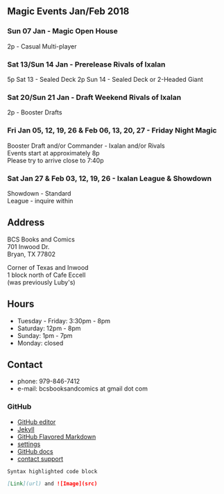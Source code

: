 ## Magic Events Jan/Feb 2018

### Sun 07 Jan - Magic Open House   
2p - Casual Multi-player   

### Sat 13/Sun 14 Jan - Prerelease Rivals of Ixalan   
5p Sat 13 - Sealed Deck
2p Sun 14 - Sealed Deck or 2-Headed Giant

### Sat 20/Sun 21 Jan - Draft Weekend Rivals of Ixalan   
2p - Booster Drafts   

### Fri Jan 05, 12, 19, 26 & Feb 06, 13, 20, 27 - Friday Night Magic   
Booster Draft and/or Commander - Ixalan and/or Rivals   
Events start at approximately 8p   
Please try to arrive close to 7:40p   

### Sat Jan 27 & Feb 03, 12, 19, 26 - Ixalan League & Showdown   
Showdown - Standard   
League - inquire within   
   
## Address
BCS Books and Comics  
701 Inwood Dr.  
Bryan, TX 77802  

Corner of Texas and Inwood  
1 block north of Cafe Eccell  
(was previously Luby's)

## Hours

* Tuesday - Friday: 3:30pm - 8pm   
* Saturday: 12pm - 8pm   
* Sunday: 1pm - 7pm   
* Monday: closed   

## Contact

* phone: 979-846-7412
* e-mail: bcsbooksandcomics at gmail dot com

### GitHub

* [GitHub editor](https://github.com/timesmith/timesmith.github.io/edit/master/index.md)
* [Jekyll](https://jekyllrb.com/)
* [GitHub Flavored Markdown](https://guides.github.com/features/mastering-markdown/)
* [settings](https://github.com/timesmith/timesmith.github.io/settings)
* [GitHub docs](https://help.github.com/categories/github-pages-basics/)
* [contact support](https://github.com/contact)

```markdown
Syntax highlighted code block

[Link](url) and ![Image](src)
```
